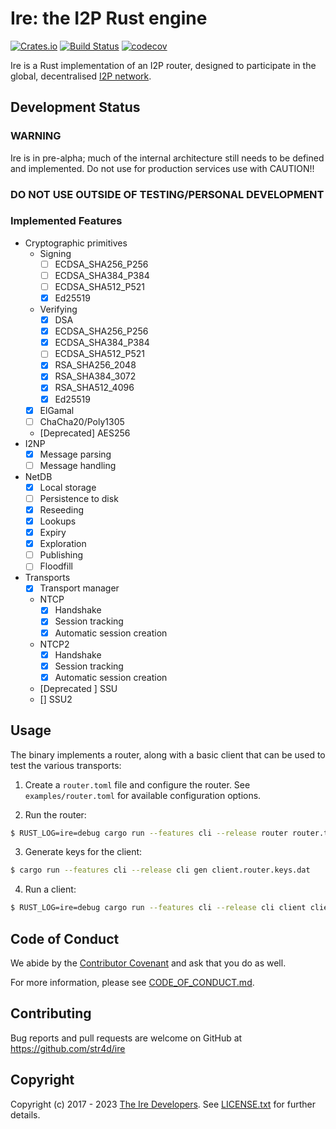# Ire: the I2P Rust engine

[![Crates.io](https://img.shields.io/crates/v/ire.svg)](https://crates.io/crates/ire)
[![Build Status](https://travis-ci.org/str4d/ire.svg?branch=master)](https://travis-ci.org/str4d/ire)
[![codecov](https://codecov.io/gh/str4d/ire/branch/master/graph/badge.svg)](https://codecov.io/gh/str4d/ire)

Ire is a Rust implementation of an I2P router, designed to participate in the
global, decentralised [I2P network].

[I2P network]: https://geti2p.net

## Development Status

### WARNING 

Ire is in pre-alpha; much of the internal architecture still needs to be defined
and implemented. Do not use for production services use with CAUTION!! 

### DO NOT USE OUTSIDE OF TESTING/PERSONAL DEVELOPMENT

### Implemented Features

- Cryptographic primitives
  - Signing
    - [ ] ECDSA_SHA256_P256
    - [ ] ECDSA_SHA384_P384
    - [ ] ECDSA_SHA512_P521
    - [x] Ed25519
  - Verifying
    - [x] DSA
    - [x] ECDSA_SHA256_P256
    - [x] ECDSA_SHA384_P384
    - [ ] ECDSA_SHA512_P521
    - [x] RSA_SHA256_2048
    - [x] RSA_SHA384_3072
    - [x] RSA_SHA512_4096
    - [x] Ed25519
  - [x] ElGamal
  - [ ] ChaCha20/Poly1305
  - [Deprecated] AES256
- I2NP
  - [x] Message parsing
  - [ ] Message handling
- NetDB
  - [x] Local storage
  - [ ] Persistence to disk
  - [x] Reseeding
  - [x] Lookups
  - [x] Expiry
  - [x] Exploration
  - [ ] Publishing
  - [ ] Floodfill
- Transports
  - [x] Transport manager
  - NTCP
    - [x] Handshake
    - [x] Session tracking
    - [x] Automatic session creation
  - NTCP2
    - [x] Handshake
    - [x] Session tracking
    - [x] Automatic session creation
  - [Deprecated ] SSU
  - [] SSU2
	

## Usage

The binary implements a router, along with a basic client that can be used to
test the various transports:

1. Create a `router.toml` file and configure the router. See `examples/router.toml` for
   available configuration options.

2. Run the router:

  ```bash
$ RUST_LOG=ire=debug cargo run --features cli --release router router.toml
  ```

3. Generate keys for the client:

  ```bash
$ cargo run --features cli --release cli gen client.router.keys.dat
  ```

4. Run a client:

  ```bash
$ RUST_LOG=ire=debug cargo run --features cli --release cli client client.router.keys.dat router.info [NTCP|NTCP2]
  ```

## Code of Conduct

We abide by the [Contributor Covenant][cc] and ask that you do as well.

For more information, please see [CODE_OF_CONDUCT.md].

[cc]: https://contributor-covenant.org
[CODE_OF_CONDUCT.md]: https://github.com/str4d/ire/blob/master/CODE_OF_CONDUCT.md

## Contributing

Bug reports and pull requests are welcome on GitHub at https://github.com/str4d/ire

## Copyright

Copyright (c) 2017 - 2023  [The Ire Developers][AUTHORS].
See [LICENSE.txt] for further details.

[AUTHORS]: https://github.com/str4d/ire/blob/master/AUTHORS.md
[LICENSE.txt]: https://github.com/str4d/ire/blob/master/LICENSE.txt
